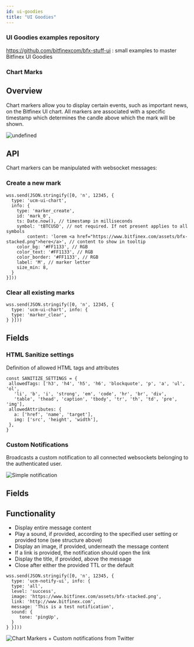 ```yaml
---
id: ui-goodies
title: "UI Goodies"
---
```


### UI Goodies examples repository


https://github.com/bitfinexcom/bfx-stuff-ui : small examples to master Bitfinex UI Goodies


### Chart Marks


## Overview
Chart markers allow you to display certain events, such as important news, on the Bitfinex UI chart. All markers are associated with a specific timestamp which determines the candle above which the mark will be shown.


![undefined](https://files.readme.io/6b14588-chart.jpg)


## API
Chart markers can be manipulated with websocket messages:

### Create a new mark


```text
wss.send(JSON.stringify([0, 'n', 12345, {
  type: 'ucm-ui-chart',
  info: {
    type: 'marker_create',
    id: 'mark_0',
    ts: Date.now(), // timestamp in milliseconds
    symbol: 'tBTCUSD', // not required. If not present applies to all symbols
		content: 'lorem <a href="https://www.bitfinex.com/assets/bfx-stacked.png">here</a>', // content to show in tooltip
    color_bg: '#FF1133', // RGB
    color_text: '#FF1133', // RGB
    color_border: '#FF1133', // RGB
    label: 'M', // marker letter
    size_min: 8,
  } 
}]))
```

### Clear all existing marks

```text
wss.send(JSON.stringify([0, 'n', 12345, {
  type: 'ucm-ui-chart', info: {
  type: 'marker_clear',
} }]))
```

## Fields



### HTML Sanitize settings

Definition of allowed HTML tags and attributes

```text
const SANITIZE_SETTINGS = {
 allowedTags: ['h3', 'h4', 'h5', 'h6', 'blockquote', 'p', 'a', 'ul', 'ol',
   'li', 'b', 'i', 'strong', 'em', 'code', 'hr', 'br', 'div',
   'table', 'thead', 'caption', 'tbody', 'tr', 'th', 'td', 'pre', 'img'],
 allowedAttributes: {
   a: ['href', 'name', 'target'],
   img: ['src', 'height', 'width'],
 },
}
```

### Custom Notifications


Broadcasts a custom notification to all connected websockets belonging to the authenticated user.


![Simple notification](https://files.readme.io/aeab2a2-notification-1.png)


## Fields



## Functionality

* Display entire message content
* Play a sound, if provided, according to the specified user setting or provided tone (see structure above)
* Display an image, if provided, underneath the message content
* If a link is provided, the notification should open the link
* Display the title, if provided, above the message
* Close after either the provided TTL or the default

```text
wss.send(JSON.stringify([0, 'n', 12345, {
  type: 'ucm-notify-ui', info: {
  type: 'all',
  level: 'success',
  image: 'https://www.bitfinex.com/assets/bfx-stacked.png',
  link: 'http://www.bitfinex.com',
  message: 'This is a test notification',
  sound: {
     tone: 'pingUp',
  }
} }]))
```

![Chart Markers + Custom notifications from Twitter](https://files.readme.io/3b3e3a9-Screenshot_2018-10-26_14-00-22.png)
